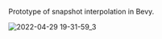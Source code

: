 Prototype of snapshot interpolation in Bevy.

![2022-04-29 19-31-59_3](https://user-images.githubusercontent.com/19198785/165994873-6508d4a1-24db-41f1-8f3b-a5fdc58a4a3a.gif)
